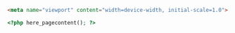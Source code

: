 ```html
<meta name="viewport" content="width=device-width, initial-scale=1.0">
```
```php
<?php here_pagecontent(); ?>
```
